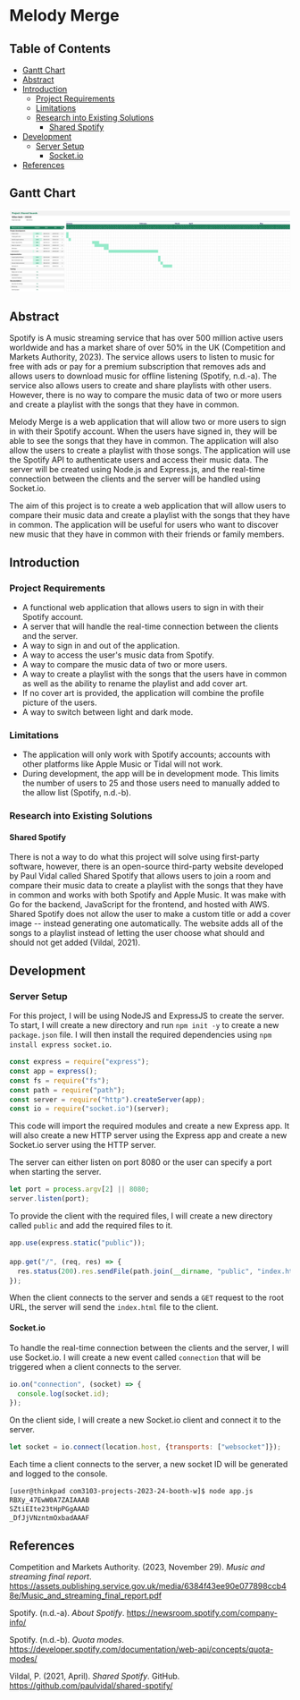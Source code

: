 # Melody Merge

## Table of Contents

- [Gantt Chart](#gantt-chart)
- [Abstract](#abstract)
- [Introduction](#introduction)
  - [Project Requirements](#project-requirements)
  - [Limitations](#limitations)
  - [Research into Existing Solutions](#research-into-existing-solutions)
    - [Shared Spotify](#shared-spotify)
- [Development](#development)
  - [Server Setup](#server-setup)
    - [Socket.io](#socketio)
- [References](#references)

## Gantt Chart

![Gantt Chart](gantt-chart.png)

## Abstract

Spotify is A music streaming service that has over 500 million active users worldwide and has a market share of over 50% in the UK (Competition and Markets Authority, 2023). The service allows users to listen to music for free with ads or pay for a premium subscription that removes ads and allows users to download music for offline listening (Spotify, n.d.-a). The service also allows users to create and share playlists with other users. However, there is no way to compare the music data of two or more users and create a playlist with the songs that they have in common.

Melody Merge is a web application that will allow two or more users to sign in with their Spotify account. When the users have signed in, they will be able to see the songs that they have in common. The application will also allow the users to create a playlist with those songs. The application will use the Spotify API to authenticate users and access their music data. The server will be created using Node.js and Express.js, and the real-time connection between the clients and the server will be handled using Socket.io.

The aim of this project is to create a web application that will allow users to compare their music data and create a playlist with the songs that they have in common. The application will be useful for users who want to discover new music that they have in common with their friends or family members.

## Introduction

### Project Requirements

- A functional web application that allows users to sign in with their Spotify account.
- A server that will handle the real-time connection between the clients and the server.
- A way to sign in and out of the application.
- A way to access the user's music data from Spotify.
- A way to compare the music data of two or more users.
- A way to create a playlist with the songs that the users have in common as well as the ability to rename the playlist and add cover art.
- If no cover art is provided, the application will combine the profile picture of the users.
- A way to switch between light and dark mode.

### Limitations

- The application will only work with Spotify accounts; accounts with other platforms like Apple Music or Tidal will not work.
- During development, the app will be in development mode. This limits the number of users to 25 and those users need to manually added to the allow list (Spotify, n.d.-b).

### Research into Existing Solutions

#### Shared Spotify

There is not a way to do what this project will solve using first-party software, however, there is an open-source third-party website developed by Paul Vidal called Shared Spotify that allows users to join a room and compare their music data to create a playlist with the songs that they have in common and works with both Spotify and Apple Music. It was make with Go for the backend, JavaScript for the frontend, and hosted with AWS. Shared Spotify does not allow the user to make a custom title or add a cover image -- instead generating one automatically. The website adds all of the songs to a playlist instead of letting the user choose what should and should not get added (Vildal, 2021).

## Development

### Server Setup

For this project, I will be using NodeJS and ExpressJS to create the server. To start, I will create a new directory and run `npm init -y` to create a new `package.json` file. I will then install the required dependencies using `npm install express socket.io`.

```js
const express = require("express");
const app = express();
const fs = require("fs");
const path = require("path");
const server = require("http").createServer(app);
const io = require("socket.io")(server);
```

This code will import the required modules and create a new Express app. It will also create a new HTTP server using the Express app and create a new Socket.io server using the HTTP server.

The server can either listen on port 8080 or the user can specify a port when starting the server.

```js
let port = process.argv[2] || 8080;
server.listen(port);
```

To provide the client with the required files, I will create a new directory called `public` and add the required files to it.

```js
app.use(express.static("public"));

app.get("/", (req, res) => {
  res.status(200).res.sendFile(path.join(__dirname, "public", "index.html"));
});
```

When the client connects to the server and sends a `GET` request to the root URL, the server will send the `index.html` file to the client.

#### Socket.io

To handle the real-time connection between the clients and the server, I will use Socket.io. I will create a new event called `connection` that will be triggered when a client connects to the server.

```js
io.on("connection", (socket) => {
  console.log(socket.id);
});
```

On the client side, I will create a new Socket.io client and connect it to the server.

```js
let socket = io.connect(location.host, {transports: ["websocket"]});
```

Each time a client connects to the server, a new socket ID will be generated and logged to the console.

```text
[user@thinkpad com3103-projects-2023-24-booth-w]$ node app.js
RBXy_47EwW0A7ZAIAAAB
SZtiEIte23tHpPGgAAAD
_DfJjVNzntmOxbadAAAF
```

## References

Competition and Markets Authority. (2023, November 29). _Music and streaming final report_. <https://assets.publishing.service.gov.uk/media/6384f43ee90e077898ccb48e/Music_and_streaming_final_report.pdf>

Spotify. (n.d.-a). _About Spotify_. <https://newsroom.spotify.com/company-info/>

Spotify. (n.d.-b). _Quota modes_. <https://developer.spotify.com/documentation/web-api/concepts/quota-modes/>

Vildal, P. (2021, April). _Shared Spotify_. GitHub. <https://github.com/paulvidal/shared-spotify/>
